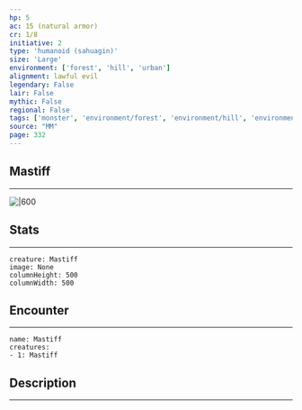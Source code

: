 ```yaml
---
hp: 5
ac: 15 (natural armor)
cr: 1/8
initiative: 2
type: 'humanoid (sahuagin)'    
size: 'Large'
environment: ['forest', 'hill', 'urban']
alignment: lawful evil
legendary: False
lair: False
mythic: False
regional: False
tags: ['monster', 'environment/forest', 'environment/hill', 'environment/urban']
source: "MM"
page: 332
---
```


## Mastiff
---

![|600](D:/Program%20Files/5e.tools/img/bestiary/MM/Mastiff.jpg)

## Stats
---

```statblock
creature: Mastiff
image: None
columnHeight: 500
columnWidth: 500
```

## Encounter
---

```encounter-table
name: Mastiff
creatures:
- 1: Mastiff
```

## Description
---




